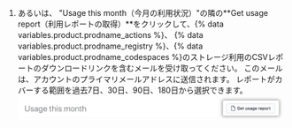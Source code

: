 1. あるいは、 "Usage this month（今月の利用状況）"の隣の**Get usage report（利用レポートの取得）**をクリックして、{% data variables.product.prodname_actions %}、
{% data variables.product.prodname_registry %}、{% data variables.product.prodname_codespaces %}のストレージ利用のCSVレポートのダウンロードリンクを含むメールを受け取ってください。 このメールは、アカウントのプライマリメールアドレスに送信されます。 レポートがカバーする範囲を過去7日、30日、90日、180日から選択できます。 ![CSVレポートのダウンロード](/assets/images/help/billing/actions-packages-report-download.png)

